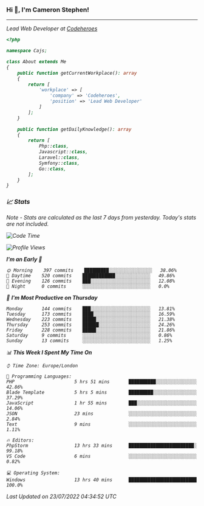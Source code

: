 ### Hi 👋, I'm Cameron Stephen!
<hr>
<p><em>Lead Web Developer at <a href="https://codeheroes.co.uk">Codeheroes</a></p>


```php
<?php

namespace Cajs;

class About extends Me
{
    public function getCurrentWorkplace(): array
    {
        return [
            'workplace' => [
                'company' => 'Codeheroes',
                'position' => 'Lead Web Developer'
            ]
        ];
    }

    public function getDailyKnowledge(): array
    {
        return [
            Php::class,
            Javascript::class,
            Laravel::class,
            Symfony::class,
            Go::class,
        ];
    }
}
```

### 📈 Stats
<p><em>Note - Stats are calculated as the last 7 days from yesterday. Today's stats are not included.</em></p>


<!--START_SECTION:waka-->
![Code Time](http://img.shields.io/badge/Code%20Time-3%2C037%20hrs%2029%20mins-blue)

![Profile Views](http://img.shields.io/badge/Profile%20Views-0-blue)

**I'm an Early 🐤** 

```text
🌞 Morning    397 commits    █████████░░░░░░░░░░░░░░░░   38.06% 
🌆 Daytime    520 commits    ████████████░░░░░░░░░░░░░   49.86% 
🌃 Evening    126 commits    ███░░░░░░░░░░░░░░░░░░░░░░   12.08% 
🌙 Night      0 commits      ░░░░░░░░░░░░░░░░░░░░░░░░░   0.0%

```
📅 **I'm Most Productive on Thursday** 

```text
Monday       144 commits    ███░░░░░░░░░░░░░░░░░░░░░░   13.81% 
Tuesday      173 commits    ████░░░░░░░░░░░░░░░░░░░░░   16.59% 
Wednesday    223 commits    █████░░░░░░░░░░░░░░░░░░░░   21.38% 
Thursday     253 commits    ██████░░░░░░░░░░░░░░░░░░░   24.26% 
Friday       228 commits    █████░░░░░░░░░░░░░░░░░░░░   21.86% 
Saturday     9 commits      ░░░░░░░░░░░░░░░░░░░░░░░░░   0.86% 
Sunday       13 commits     ░░░░░░░░░░░░░░░░░░░░░░░░░   1.25%

```


📊 **This Week I Spent My Time On** 

```text
⌚︎ Time Zone: Europe/London

💬 Programming Languages: 
PHP                      5 hrs 51 mins       ██████████░░░░░░░░░░░░░░░   42.86% 
Blade Template           5 hrs 5 mins        █████████░░░░░░░░░░░░░░░░   37.29% 
JavaScript               1 hr 55 mins        ███░░░░░░░░░░░░░░░░░░░░░░   14.06% 
JSON                     23 mins             ░░░░░░░░░░░░░░░░░░░░░░░░░   2.84% 
Text                     9 mins              ░░░░░░░░░░░░░░░░░░░░░░░░░   1.11%

🔥 Editors: 
PhpStorm                 13 hrs 33 mins      ████████████████████████░   99.18% 
VS Code                  6 mins              ░░░░░░░░░░░░░░░░░░░░░░░░░   0.82%

💻 Operating System: 
Windows                  13 hrs 40 mins      █████████████████████████   100.0%

```


 Last Updated on 23/07/2022 04:34:52 UTC
<!--END_SECTION:waka-->
